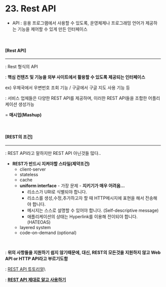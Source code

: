 # 23. Rest API

- API : 응용 프로그램에서 사용할 수 있도록, 운영체제나 프로그래밍 언어가 제공하는 기능을 제어할 수 있게 만든 인터페이스

<br>

#### [Rest API]

----

: Rest 형식의 API

: **핵심 컨텐츠 및 기능을 외부 사이트에서 활용할 수 있도록 제공되는 인터페이스**

ex) 우체국에서 우변번호 조회 기능 / 구글에서 구글 지도 사용 기능 등

: 서비스 업체들은 다양한 REST API를 제공하며, 이러한 REST API들을 조합한 어플리케이션 생성가능

= **매시업(Mashup)**

<br>

#### [REST의 조건]

----

: REST API라고 말하지만 REST API 아닌것들 많다..

- **REST가 반드시 지켜야할 스타일(제약조건)**
  - client-server
  - stateless
  - cache
  - **uniform interface** - 가장 문제 - **지키기가 매우 어려움...**
    - 리소스가 URI로 식별되야 합니다.
    - 리소스를 생성,수정,추가하고자 할 때 HTTP메시지에 표현을 해서 전송해야 합니다.
    - 메시지는 스스로 설명할 수 있어야 합니다. (Self-descriptive message)
    - 애플리케이션의 상태는 Hyperlink를 이용해 전이되야 합니다.(HATEOAS)
  - layered system
  - code-on-demand (optional)

<br>

: **위의 사항들을 지원하기 쉽지 않기때문에, 대신, REST의 모든것을 지원하지 않고 Web API or HTTP API라고 부르기도함**

: [REST API 튜토리얼](https://www.restapitutorial.com/)\

: [**REST API 제대로 알고 사용하기**](http://meetup.toast.com/posts/92)

